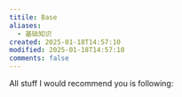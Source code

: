```yaml
---
titile: Base
aliases:
  - 基础知识
created: 2025-01-18T14:57:10
modified: 2025-01-18T14:57:10
comments: false
---
```


All stuff I would recommend you is following: